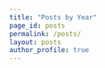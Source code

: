 ```yaml
---
title: "Posts by Year"
page_id: posts
permalink: /posts/
layout: posts
author_profile: true
---
```

